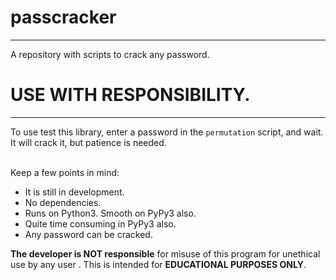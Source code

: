 # passcracker
---
A repository with scripts to crack any password. 
<br>
# USE WITH RESPONSIBILITY.

---
To use test this library, enter a password in the `permutation` script, and wait.
It will crack it, but patience is needed.

<br>
Keep a few points in mind:

* It is still in development. 
* No dependencies.
* Runs on Python3. Smooth on PyPy3 also.
* Quite time consuming in PyPy3 also.
* Any password can be cracked.

**The developer is NOT responsible** for misuse of this program for unethical use  by any user  . This is intended for **EDUCATIONAL PURPOSES ONLY**.
